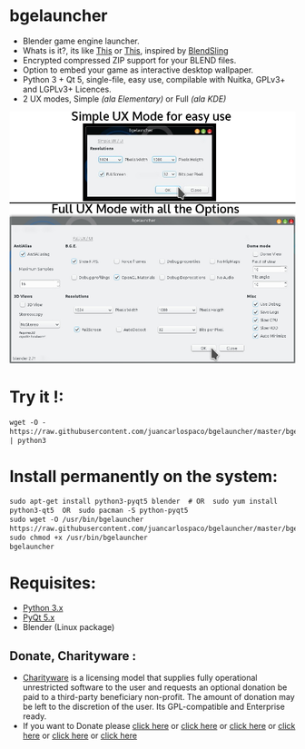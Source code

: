 bgelauncher
===========

- Blender game engine launcher.
- Whats is it?, its like  [This](https://www.assetstore.unity3d.com/en/#!/content/18438) or [This](https://www.assetstore.unity3d.com/en/#!/content/16624), inspired by  [BlendSling](http://blenderartists.org/forum/showthread.php?271471-BlendSling-0-21b-Launcher-for-BGE-Games-Windows-OS-X-and-Linux-Builds-Available&p=2236285&viewfull=1#post2236285 "BlendSling Launcher")
- Encrypted compressed ZIP support for your BLEND files.
- Option to embed your game as interactive desktop wallpaper.
- Python 3 + Qt 5, single-file, easy use, compilable with Nuitka, GPLv3+ and LGPLv3+ Licences.
- 2 UX modes, Simple *(ala Elementary)* or Full *(ala KDE)*


![screenshot](https://raw.githubusercontent.com/juancarlospaco/bgelauncher/master/temp.jpg)


# Try it !:

```
wget -O - https://raw.githubusercontent.com/juancarlospaco/bgelauncher/master/bgelauncher.py | python3
```

# Install permanently on the system:

```
sudo apt-get install python3-pyqt5 blender  # OR  sudo yum install python3-qt5  OR  sudo pacman -S python-pyqt5
sudo wget -O /usr/bin/bgelauncher https://raw.githubusercontent.com/juancarlospaco/bgelauncher/master/bgelauncher.py
sudo chmod +x /usr/bin/bgelauncher
bgelauncher
```

# Requisites:

- [Python 3.x](https://www.python.org "Python Homepage")
- [PyQt 5.x](http://www.riverbankcomputing.co.uk/software/pyqt/download5 "PyQt5 Homepage")
- Blender (Linux package)


Donate, Charityware :
---------------------

- [Charityware](https://en.wikipedia.org/wiki/Donationware) is a licensing model that supplies fully operational unrestricted software to the user and requests an optional donation be paid to a third-party beneficiary non-profit. The amount of donation may be left to the discretion of the user. Its GPL-compatible and Enterprise ready.
- If you want to Donate please [click here](http://www.icrc.org/eng/donations/index.jsp) or [click here](http://www.atheistalliance.org/support-aai/donate) or [click here](http://www.msf.org/donate) or [click here](http://richarddawkins.net/) or [click here](http://www.supportunicef.org/) or [click here](http://www.amnesty.org/en/donate)
